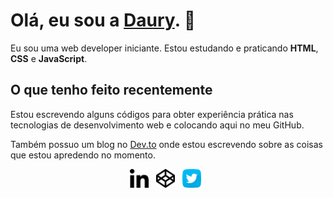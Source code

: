 # Olá, eu sou a [Daury](https://dauryellen.github.io/). 👋

Eu sou uma web developer iniciante. Estou estudando e praticando **HTML**, **CSS** e **JavaScript**. 

## O que tenho feito recentemente

Estou escrevendo alguns códigos para obter experiência prática nas tecnologias de desenvolvimento web e colocando aqui no meu GitHub.

Também possuo um blog no [Dev.to](https://dev.to/dauryellen) onde estou escrevendo sobre as coisas que estou apredendo no momento.

<p align='center'>
  <a href="https://www.linkedin.com/in/dauryellen/" target="_blank"><img height="30" src="linkedin.png"></a>&nbsp;&nbsp;
  <a href="https://codepen.io/dauryellen" target="_blank"><img height="30" src="codepen.png"></a>&nbsp;&nbsp;
  <a href="https://twitter.com/dauryoque" target="_blank"><img height="30" src="twitter.png"></a>&nbsp;&nbsp;
</p>
